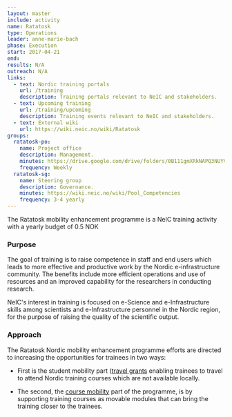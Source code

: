 ```yaml
---
layout: master
include: activity
name: Ratatosk
type: Operations
leader: anne-marie-bach
phase: Execution
start: 2017-04-21
end:
results: N/A
outreach: N/A
links:
  - text: Nordic training portals
    url: /training
    description: Training portals relevant to NeIC and stakeholders.
  - text: Upcoming training
    url: /training/upcoming
    description: Training events relevant to NeIC and stakeholders.
  - text: External wiki
    url: https://wiki.neic.no/wiki/Ratatosk
groups:
  ratatosk-po:
    name: Project office
    description: Management.
    minutes: https://drive.google.com/drive/folders/0B111gmXRkNAPQ3NUYVM4WU5pa2M
    frequency: Weekly
  ratatosk-sg:
    name: Steering group
    description: Governance.
    minutes: https://wiki.neic.no/wiki/Pool_Competencies
    frequency: 3-4 yearly
---
```

The Ratatosk mobility enhancement programme is a NeIC training activity with a
yearly budget of 0.5 NOK


### Purpose

The goal of training is to raise competence in staff and end users which leads to more effective and productive work by the Nordic e-infrastructure community. The benefits include more efficient operations and use of resources and an improved capability for the researchers in conducting research.
 
NeIC's interest in training is focused on e-Science and e-Infrastructure skills among scientists and e-Infrastructure personnel in the Nordic region, for the purpose of raising the quality of the scientific output.

### Approach

The Ratatosk Nordic mobility enhancement programme efforts are directed to increasing the opportunities for trainees in two ways:

* First is the student mobility part ([travel grants](training/travel-grants) enabling trainees to travel to attend Nordic training courses which are not available locally.  

* The second, the [course mobility](training/course-mobility) part of the programme, is by supporting training courses as movable modules that can bring the training closer to the trainees.

